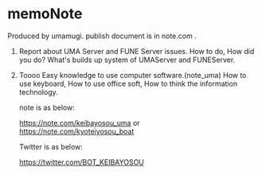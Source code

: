 # memoNote
Produced by umamugi.
publish document is in note.com .

1. Report about UMA Server and FUNE Server issues.
  How to do,
  How did you do?
  What's builds up system of UMAServer and FUNEServer.

2. Toooo Easy knowledge to use computer software.(note_uma)
  How to use keyboard,
  How to use office soft,
  How to think the information technology.

    note is as below:
    
    https://note.com/keibayosou_uma  or  
    https://note.com/kyoteiyosou_boat
    
    Twitter is as below:
    
    https://twitter.com/BOT_KEIBAYOSOU
    
